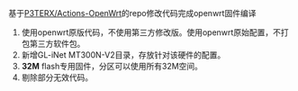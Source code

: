 基于[P3TERX/Actions-OpenWrt](https://github.com/P3TERX/Actions-OpenWrt)的repo修改代码完成openwrt固件编译
1. 使用openwrt原版代码，不使用第三方修改版。使用openwrt原始配置，不打包第三方软件包。
2. 新增GL-iNet MT300N-V2目录，存放针对该硬件的配置。
3. **32M** flash专用固件，分区可以使用所有32M空间。
4. 剔除部分无效代码。
